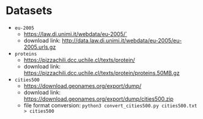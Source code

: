 # Datasets

- `eu-2005`
  - https://law.di.unimi.it/webdata/eu-2005/`
  - download link: http://data.law.di.unimi.it/webdata/eu-2005/eu-2005.urls.gz
- `proteins`
  - https://pizzachili.dcc.uchile.cl/texts/protein/
  - download link: https://pizzachili.dcc.uchile.cl/texts/protein/proteins.50MB.gz
- `cities500`
  - https://download.geonames.org/export/dump/
  - download link: https://download.geonames.org/export/dump/cities500.zip
  - file format conversion: `python3 convert_cities500.py cities500.txt > cities500`